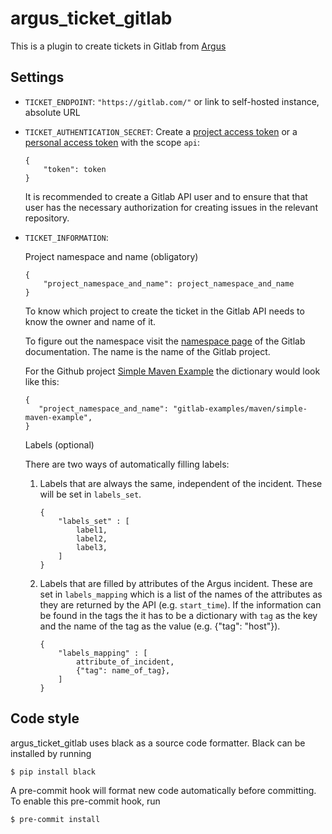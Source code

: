 # argus_ticket_gitlab

This is a plugin to create tickets in Gitlab from [Argus](https://gitlab.com/Uninett/argus-server)

## Settings

* `TICKET_ENDPOINT`: `"https://gitlab.com/"` or link to self-hosted instance, absolute URL
* `TICKET_AUTHENTICATION_SECRET`: Create a [project access token](https://docs.gitlab.com/ee/user/project/settings/project_access_tokens.html) or a [personal access token](https://docs.gitlab.com/ee/user/profile/personal_access_tokens.html) with the scope `api`:

    ```
    {
        "token": token
    }
    ```

    It is recommended to create a Gitlab API user and to ensure that that user
    has the necessary authorization for creating issues in the relevant
    repository.

* `TICKET_INFORMATION`:

    Project namespace and name (obligatory)

    ```
    {
        "project_namespace_and_name": project_namespace_and_name
    }
    ```

    To know which project to create the ticket in the Gitlab API needs to know
    the owner and name of it.

    To figure out the namespace visit the
    [namespace page](https://docs.gitlab.com/ee/user/namespace/) of the Gitlab
    documentation. The name is the name of the Gitlab project.

    For the Github project
    [Simple Maven Example](https://gitlab.com/gitlab-examples/maven/simple-maven-example)
    the dictionary would look like this:

    ```
    {
       "project_namespace_and_name": "gitlab-examples/maven/simple-maven-example",
    }
    ```

    Labels (optional)

    There are two ways of automatically filling labels:

    1. Labels that are always the same, independent of the incident.
    These will be set in `labels_set`.


        ```
        {
            "labels_set" : [
                label1,
                label2,
                label3,
            ]
        }
        ```

    2. Labels that are filled by attributes of the Argus incident.
    These are set in `labels_mapping` which is a list of the names of the
    attributes as they are returned by the API (e.g. `start_time`). If the
    information can be found in the tags the it has to be a dictionary with
    `tag` as the key and the name of the tag as the value (e.g.
    {"tag": "host"}).

        ```
        {
            "labels_mapping" : [
                attribute_of_incident,
                {"tag": name_of_tag},
            ]
        }
        ```

## Code style

argus_ticket_gitlab uses black as a source code formatter. Black can be installed
by running

```console
$ pip install black
```

A pre-commit hook will format new code automatically before committing.
To enable this pre-commit hook, run

```console
$ pre-commit install
```
